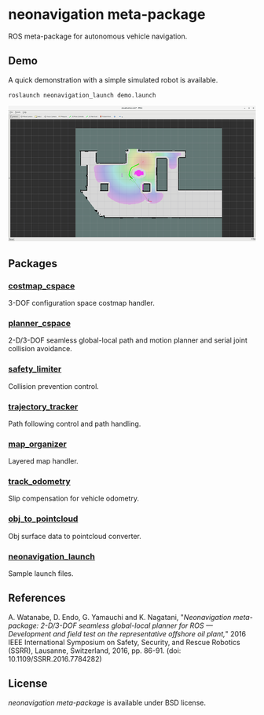 # neonavigation meta-package

ROS meta-package for autonomous vehicle navigation.

## Demo

A quick demonstration with a simple simulated robot is available.

```
roslaunch neonavigation_launch demo.launch
```

![Rviz image of the demo](https://github.com/at-wat/neonavigation/blob/add-demo/neonavigation_launch/doc/images/demo.png?raw=true)

## Packages

### [costmap_cspace](costmap_cspace/README.md)

3-DOF configuration space costmap handler.

### [planner_cspace](planner_cspace/README.md)

2-D/3-DOF seamless global-local path and motion planner and serial joint collision avoidance.

### [safety_limiter](safety_limiter/README.md)

Collision prevention control.

### [trajectory_tracker](trajectory_tracker/README.md)

Path following control and path handling. 

### [map_organizer](map_organizer/README.md)

Layered map handler.

### [track_odometry](track_odometry/README.md)

Slip compensation for vehicle odometry.

### [obj_to_pointcloud](obj_to_pointcloud/README.md)

Obj surface data to pointcloud converter.

### [neonavigation_launch](neonavigation_launch/README.md)

Sample launch files.

## References

A. Watanabe, D. Endo, G. Yamauchi and K. Nagatani, "*Neonavigation meta-package: 2-D/3-DOF seamless global-local planner for ROS — Development and field test on the representative offshore oil plant,*" 2016 IEEE International Symposium on Safety, Security, and Rescue Robotics (SSRR), Lausanne, Switzerland, 2016, pp. 86-91.
(doi: 10.1109/SSRR.2016.7784282)

## License

*neonavigation meta-package* is available under BSD license.

